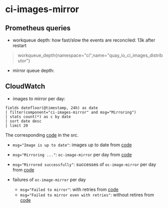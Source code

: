 # ci-images-mirror

## Prometheus queries

* workqueue depth: how fast/slow the events are reconciled: 13k after restart

> workqueue_depth{namespace="ci",name="quay_io_ci_images_distributor"}

* mirror queue depth:

## CloudWatch

* images to mirror per day:

```
fields datefloor(@timestamp, 24h) as date
| filter(component="ci-images-mirror" and msg="Mirroring")
| stats count(*) as c by date
| sort date desc
| limit 20
```

The corresponding [code](https://github.com/openshift/ci-tools/blob/4ef739fd69dc672de7673fb984d273064e9f27b4/pkg/controller/quay_io_ci_images_distributor/quay_io_ci_images_distributor.go#L178) in the src.

* `msg="Image is up to date"`: images up to date from [code](https://github.com/openshift/ci-tools/blob/e5683bf2bb5b3d11e15f37905e7d72d30bdb8e58/pkg/controller/quay_io_ci_images_distributor/quay_io_ci_images_distributor.go#L197)

* `msg="Mirroring ..."`: `oc-image-mirror` per day from [code](https://github.com/openshift/ci-tools/blob/e5683bf2bb5b3d11e15f37905e7d72d30bdb8e58/pkg/controller/quay_io_ci_images_distributor/oc_quay_io_image_helper.go#L127)

* `msg="Mirrored successfully"`: successes of `oc-image-mirror` per day from [code](https://github.com/openshift/ci-tools/blob/e5683bf2bb5b3d11e15f37905e7d72d30bdb8e58/pkg/controller/quay_io_ci_images_distributor/oc_quay_io_image_helper.go#L138)

* failures of `oc-image-mirror` per day

  * `msg="Failed to mirror"`: with retries from [code](https://github.com/openshift/ci-tools/blob/e5683bf2bb5b3d11e15f37905e7d72d30bdb8e58/pkg/controller/quay_io_ci_images_distributor/oc_quay_io_image_helper.go#L135)
  * `msg="Failed to mirror even with retries"`: without retires from [code](https://github.com/openshift/ci-tools/blob/e5683bf2bb5b3d11e15f37905e7d72d30bdb8e58/pkg/controller/quay_io_ci_images_distributor/mirror.go#L116)
 



